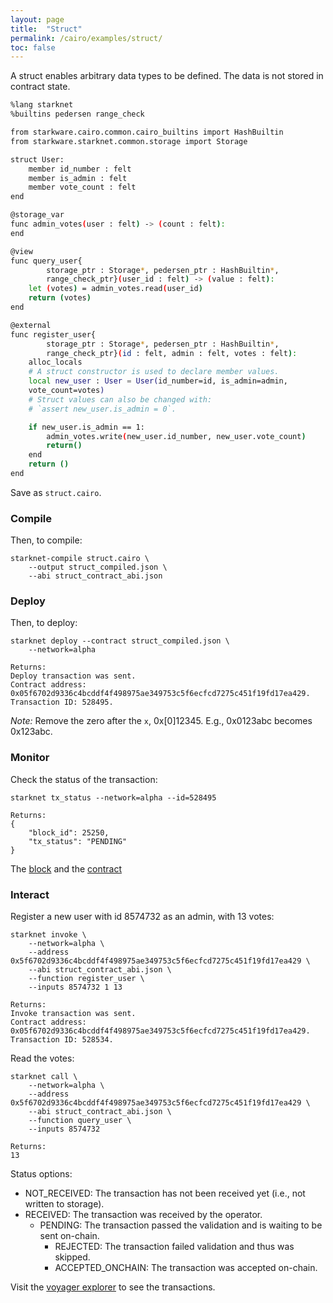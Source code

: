 ```yaml
---
layout: page
title:  "Struct"
permalink: /cairo/examples/struct/
toc: false
---
```


A struct enables arbitrary data types to be defined. The data is not
stored in contract state.

```sh
%lang starknet
%builtins pedersen range_check

from starkware.cairo.common.cairo_builtins import HashBuiltin
from starkware.starknet.common.storage import Storage

struct User:
    member id_number : felt
    member is_admin : felt
    member vote_count : felt
end

@storage_var
func admin_votes(user : felt) -> (count : felt):
end

@view
func query_user{
        storage_ptr : Storage*, pedersen_ptr : HashBuiltin*,
        range_check_ptr}(user_id : felt) -> (value : felt):
    let (votes) = admin_votes.read(user_id)
    return (votes)
end

@external
func register_user{
        storage_ptr : Storage*, pedersen_ptr : HashBuiltin*,
        range_check_ptr}(id : felt, admin : felt, votes : felt):
    alloc_locals
    # A struct constructor is used to declare member values.
    local new_user : User = User(id_number=id, is_admin=admin,
    vote_count=votes)
    # Struct values can also be changed with:
    # `assert new_user.is_admin = 0`.

    if new_user.is_admin == 1:
        admin_votes.write(new_user.id_number, new_user.vote_count)
        return()
    end
    return ()
end
```
Save as `struct.cairo`.

### Compile

Then, to compile:
```
starknet-compile struct.cairo \
    --output struct_compiled.json \
    --abi struct_contract_abi.json
```
### Deploy

Then, to deploy:
```
starknet deploy --contract struct_compiled.json \
    --network=alpha

Returns:
Deploy transaction was sent.
Contract address: 0x05f6702d9336c4bcddf4f498975ae349753c5f6ecfcd7275c451f19fd17ea429.
Transaction ID: 528495.
```

*Note:* Remove the zero after the `x`, 0x[0]12345. E.g., 0x0123abc becomes 0x123abc.

### Monitor

Check the status of the transaction:

```
starknet tx_status --network=alpha --id=528495

Returns:
{
    "block_id": 25250,
    "tx_status": "PENDING"
}
```
The [block](https://voyager.online/block/25250) and the
[contract](https://voyager.online/contract/0x5f6702d9336c4bcddf4f498975ae349753c5f6ecfcd7275c451f19fd17ea429#state)

### Interact

Register a new user with id 8574732 as an admin, with 13 votes:

```
starknet invoke \
    --network=alpha \
    --address 0x5f6702d9336c4bcddf4f498975ae349753c5f6ecfcd7275c451f19fd17ea429 \
    --abi struct_contract_abi.json \
    --function register_user \
    --inputs 8574732 1 13

Returns:
Invoke transaction was sent.
Contract address: 0x05f6702d9336c4bcddf4f498975ae349753c5f6ecfcd7275c451f19fd17ea429.
Transaction ID: 528534.
```
Read the votes:
```
starknet call \
    --network=alpha \
    --address 0x5f6702d9336c4bcddf4f498975ae349753c5f6ecfcd7275c451f19fd17ea429 \
    --abi struct_contract_abi.json \
    --function query_user \
    --inputs 8574732

Returns:
13
```
Status options:

- NOT_RECEIVED: The transaction has not been received yet (i.e., not written to storage).
- RECEIVED: The transaction was received by the operator.
    - PENDING: The transaction passed the validation and is waiting to be sent on-chain.
        - REJECTED: The transaction failed validation and thus was skipped.
        - ACCEPTED_ONCHAIN: The transaction was accepted on-chain.


Visit the [voyager explorer](https://voyager.online/) to see the transactions.